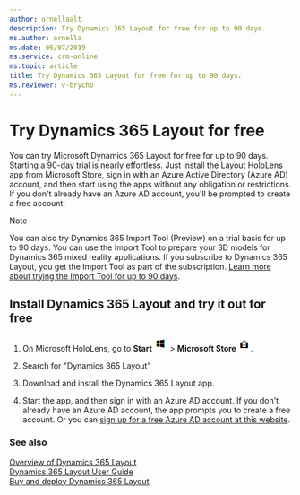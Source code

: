 ```yaml
---
author: ornellaalt
description: Try Dynamics 365 Layout for free for up to 90 days.
ms.author: ornella
ms.date: 05/07/2019
ms.service: crm-online
ms.topic: article
title: Try Dynamics 365 Layout for free for up to 90 days.
ms.reviewer: v-brycho
---
```


# Try Dynamics 365 Layout for free

You can try Microsoft Dynamics 365 Layout for free for up to 90 days. Starting a 90-day trial is nearly effortless. Just install 
the Layout HoloLens app from Microsoft Store, sign in with an Azure Active Directory (Azure AD) account, and then start using the apps without any obligation or restrictions. If you don't already have an Azure AD account, you'll be prompted to create a free account.

> [!NOTE]
> You can also try Dynamics 365 Import Tool (Preview) on a trial basis for up to 90 days. You can use the Import Tool to prepare your 3D models for Dynamics 365 mixed reality applications. If you subscribe to Dynamics 365 Layout, you get the Import Tool as part of the subscription. [Learn more about trying the Import Tool for up to 90 days](https://docs.microsoft.com/en-us/dynamics365/mixed-reality/import-tool/try-import-tool-free).

## Install Dynamics 365 Layout and try it out for free

1. On Microsoft HoloLens, go to **Start** ![Start](media/d2a2ae5e90bdd0e0642abb5458af1016.png "Start") \> **Microsoft Store** ![Microsoft Store](media/2ac602b5a7855d312f3e7d924732acca.png "Microsoft Store").

2. Search for "Dynamics 365 Layout"

3. Download and install the Dynamics 365 Layout app.

4. Start the app, and then sign in with an Azure AD account. If you don't already have an Azure AD account, the app prompts you to 
create a free account. Or you can [sign up for a free Azure AD account at this website](https://docs.microsoft.com/en-us/azure/active-directory/fundamentals/active-directory-access-create-new-tenant). 

### See also

[Overview of Dynamics 365 Layout](index.md)<br>
[Dynamics 365 Layout User Guide](user-guide.md)<br>
[Buy and deploy Dynamics 365 Layout](buy-and-deploy-layout.md)
